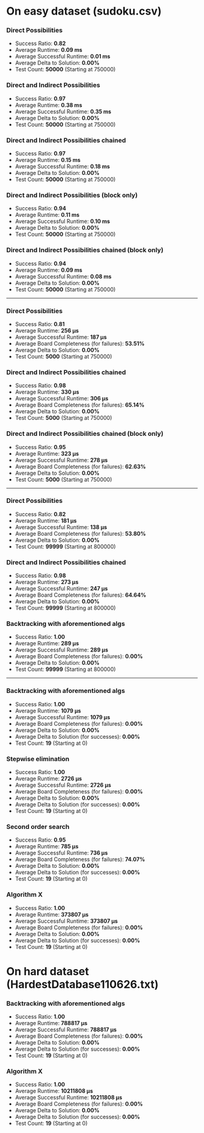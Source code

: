 
# On easy dataset (sudoku.csv)

### Direct Possibilities
- Success Ratio: **0.82**
- Average Runtime: **0.09 ms**
- Average Successful Runtime: **0.01 ms**
- Average Delta to Solution: **0.00%**
- Test Count: **50000** (Starting at 750000)
### Direct and Indirect Possibilities
- Success Ratio: **0.97**
- Average Runtime: **0.38 ms**
- Average Successful Runtime: **0.35 ms**
- Average Delta to Solution: **0.00%**
- Test Count: **50000** (Starting at 750000)
### Direct and Indirect Possibilities chained
- Success Ratio: **0.97**
- Average Runtime: **0.15 ms**
- Average Successful Runtime: **0.18 ms**
- Average Delta to Solution: **0.00%**
- Test Count: **50000** (Starting at 750000)
### Direct and Indirect Possibilities (block only)
- Success Ratio: **0.94**
- Average Runtime: **0.11 ms**
- Average Successful Runtime: **0.10 ms**
- Average Delta to Solution: **0.00%**
- Test Count: **50000** (Starting at 750000)
### Direct and Indirect Possibilities chained (block only)
- Success Ratio: **0.94**
- Average Runtime: **0.09 ms**
- Average Successful Runtime: **0.08 ms**
- Average Delta to Solution: **0.00%**
- Test Count: **50000** (Starting at 750000)

---

### Direct Possibilities
- Success Ratio: **0.81**
- Average Runtime: **256 μs**
- Average Successful Runtime: **187 μs**
- Average Board Completeness (for failures): **53.51%**
- Average Delta to Solution: **0.00%**
- Test Count: **5000** (Starting at 750000)
### Direct and Indirect Possibilities chained
- Success Ratio: **0.98**
- Average Runtime: **330 μs**
- Average Successful Runtime: **306 μs**
- Average Board Completeness (for failures): **65.14%**
- Average Delta to Solution: **0.00%**
- Test Count: **5000** (Starting at 750000)
### Direct and Indirect Possibilities chained (block only)
- Success Ratio: **0.95**
- Average Runtime: **323 μs**
- Average Successful Runtime: **278 μs**
- Average Board Completeness (for failures): **62.63%**
- Average Delta to Solution: **0.00%**
- Test Count: **5000** (Starting at 750000)

---

### Direct Possibilities
- Success Ratio: **0.82**
- Average Runtime: **181 μs**
- Average Successful Runtime: **138 μs**
- Average Board Completeness (for failures): **53.80%**
- Average Delta to Solution: **0.00%**
- Test Count: **99999** (Starting at 800000)
### Direct and Indirect Possibilities chained
- Success Ratio: **0.98**
- Average Runtime: **273 μs**
- Average Successful Runtime: **247 μs**
- Average Board Completeness (for failures): **64.64%**
- Average Delta to Solution: **0.00%**
- Test Count: **99999** (Starting at 800000)
### Backtracking with aforementioned algs
- Success Ratio: **1.00**
- Average Runtime: **289 μs**
- Average Successful Runtime: **289 μs**
- Average Board Completeness (for failures): **0.00%**
- Average Delta to Solution: **0.00%**
- Test Count: **99999** (Starting at 800000)

---

### Backtracking with aforementioned algs
- Success Ratio: **1.00**
- Average Runtime: **1079 μs**
- Average Successful Runtime: **1079 μs**
- Average Board Completeness (for failures): **0.00%**
- Average Delta to Solution: **0.00%**
- Average Delta to Solution (for successes): **0.00%**
- Test Count: **19** (Starting at 0)
### Stepwise elimination
- Success Ratio: **1.00**
- Average Runtime: **2726 μs**
- Average Successful Runtime: **2726 μs**
- Average Board Completeness (for failures): **0.00%**
- Average Delta to Solution: **0.00%**
- Average Delta to Solution (for successes): **0.00%**
- Test Count: **19** (Starting at 0)
### Second order search
- Success Ratio: **0.95**
- Average Runtime: **785 μs**
- Average Successful Runtime: **736 μs**
- Average Board Completeness (for failures): **74.07%**
- Average Delta to Solution: **0.00%**
- Average Delta to Solution (for successes): **0.00%**
- Test Count: **19** (Starting at 0)
### Algorithm X
- Success Ratio: **1.00**
- Average Runtime: **373807 μs**
- Average Successful Runtime: **373807 μs**
- Average Board Completeness (for failures): **0.00%**
- Average Delta to Solution: **0.00%**
- Average Delta to Solution (for successes): **0.00%**
- Test Count: **19** (Starting at 0)


# On hard dataset (HardestDatabase110626.txt)

### Backtracking with aforementioned algs
- Success Ratio: **1.00**
- Average Runtime: **788817 μs**
- Average Successful Runtime: **788817 μs**
- Average Board Completeness (for failures): **0.00%**
- Average Delta to Solution: **0.00%**
- Average Delta to Solution (for successes): **0.00%**
- Test Count: **19** (Starting at 0)
### Algorithm X
- Success Ratio: **1.00**
- Average Runtime: **10211808 μs**
- Average Successful Runtime: **10211808 μs**
- Average Board Completeness (for failures): **0.00%**
- Average Delta to Solution: **0.00%**
- Average Delta to Solution (for successes): **0.00%**
- Test Count: **19** (Starting at 0)